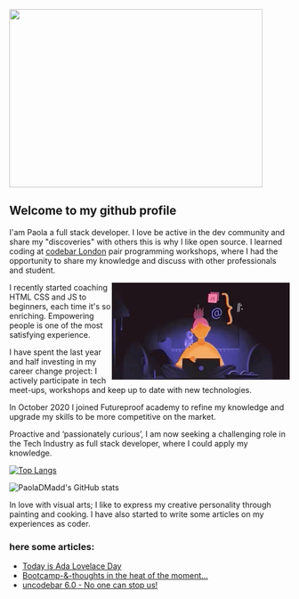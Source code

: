<img align="center" height="320px" width="95%" src = "https://github.com/PaolaDMadd/PaolaDMadd/blob/main/myname.gif">

## Welcome to my github profile
I'am Paola a full stack developer. I love be active in the dev community and share my "discoveries" with others this is why I like open source.
I learned coding at [codebar London](https://codebar.io/) pair programming workshops, where I had the opportunity to share my knowledge and discuss with other professionals and student. 

<img align="right" src="https://github.com/PaolaDMadd/PaolaDMadd/blob/main/womancoder.gif" />

I recently started coaching HTML CSS and JS to beginners, each time it's so enriching.
Empowering people is one of the most satisfying experience.

I have spent the last year and half investing in my career change project:  I actively participate in tech meet-ups, workshops and keep up to date with new technologies. 

In October 2020 I joined Futureproof academy to refine my knowledge and upgrade my skills to be more competitive on the market.

Proactive and ‘passionately curious’, I am now seeking a challenging role in the Tech Industry as full stack developer, where I could apply my knowledge.

[![Top Langs](https://github-readme-stats.vercel.app/api/top-langs/?username=PaolaDMadd&layout=compact&langs_count=4)](https://github.com/PaolaDMadd/github-readme-stats)

![PaolaDMadd's GitHub stats](https://github-readme-stats.vercel.app/api?username=PaolaDMadd) 

In love with visual arts; I like to express my creative personality through painting and cooking.
I have also started to write some articles on my experiences as coder.

### here some articles:
- [Today is Ada Lovelace Day](https://paoladm.medium.com/today-is-ada-lovelace-day-54f6d7186f3a)
- [Bootcamp-&-thoughts in the heat of the moment…](https://paoladm.medium.com/thoughts-in-the-heat-of-the-moment-372be6ea66)
- [uncodebar 6.0 - No one can stop us!](https://medium.com/the-codelog/uncodebar-6-0-no-one-can-stop-us-5f55f853add9)
